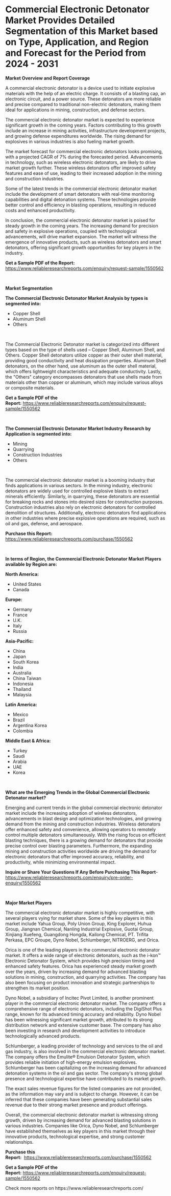 <p><h1>Commercial Electronic Detonator Market Provides Detailed Segmentation of this Market based on Type, Application, and Region and Forecast for the Period from 2024 - 2031</h1></p><p><strong>Market Overview and Report Coverage</strong></p>
<p><p>A commercial electronic detonator is a device used to initiate explosive materials with the help of an electric charge. It consists of a blasting cap, an electronic circuit, and a power source. These detonators are more reliable and precise compared to traditional non-electric detonators, making them ideal for applications in mining, construction, and defense sectors.</p><p>The commercial electronic detonator market is expected to experience significant growth in the coming years. Factors contributing to this growth include an increase in mining activities, infrastructure development projects, and growing defense expenditures worldwide. The rising demand for explosives in various industries is also fueling market growth.</p><p>The market forecast for commercial electronic detonators looks promising, with a projected CAGR of 7% during the forecasted period. Advancements in technology, such as wireless electronic detonators, are likely to drive market growth further. These wireless detonators offer improved safety features and ease of use, leading to their increased adoption in the mining and construction industries.</p><p>Some of the latest trends in the commercial electronic detonator market include the development of smart detonators with real-time monitoring capabilities and digital detonation systems. These technologies provide better control and efficiency in blasting operations, resulting in reduced costs and enhanced productivity.</p><p>In conclusion, the commercial electronic detonator market is poised for steady growth in the coming years. The increasing demand for precision and safety in explosive operations, coupled with technological advancements, will drive market expansion. The market will witness the emergence of innovative products, such as wireless detonators and smart detonators, offering significant growth opportunities for key players in the industry.</p></p>
<p><strong>Get a Sample PDF of the Report:</strong> <a href="https://www.reliableresearchreports.com/enquiry/request-sample/1550562">https://www.reliableresearchreports.com/enquiry/request-sample/1550562</a></p>
<p>&nbsp;</p>
<p><strong>Market Segmentation</strong></p>
<p><strong>The Commercial Electronic Detonator Market Analysis by types is segmented into:</strong></p>
<p><ul><li>Copper Shell</li><li>Aluminum Shell</li><li>Others</li></ul></p>
<p>&nbsp;</p>
<p><p>The Commercial Electronic Detonator market is categorized into different types based on the type of shells used – Copper Shell, Aluminum Shell, and Others. Copper Shell detonators utilize copper as their outer shell material, providing good conductivity and heat dissipation properties. Aluminum Shell detonators, on the other hand, use aluminum as the outer shell material, which offers lightweight characteristics and adequate conductivity. Lastly, the "Others" category encompasses detonators that use shells made from materials other than copper or aluminum, which may include various alloys or composite materials.</p></p>
<p><strong>Get a Sample PDF of the Report:</strong>&nbsp;<a href="https://www.reliableresearchreports.com/enquiry/request-sample/1550562">https://www.reliableresearchreports.com/enquiry/request-sample/1550562</a></p>
<p>&nbsp;</p>
<p><strong>The Commercial Electronic Detonator Market Industry Research by Application is segmented into:</strong></p>
<p><ul><li>Mining</li><li>Quarrying</li><li>Construction Industries</li><li>Others</li></ul></p>
<p>&nbsp;</p>
<p><p>The commercial electronic detonator market is a booming industry that finds applications in various sectors. In the mining industry, electronic detonators are widely used for controlled explosive blasts to extract minerals efficiently. Similarly, in quarrying, these detonators are essential for breaking rocks and stones into desired sizes for construction purposes. Construction industries also rely on electronic detonators for controlled demolition of structures. Additionally, electronic detonators find applications in other industries where precise explosive operations are required, such as oil and gas, defense, and aerospace.</p></p>
<p><strong>Purchase this Report:</strong>&nbsp; <a href="https://www.reliableresearchreports.com/purchase/1550562">https://www.reliableresearchreports.com/purchase/1550562</a></p>
<p>&nbsp;</p>
<p><strong>In terms of Region, the Commercial Electronic Detonator Market Players available by Region are:</strong></p>
<p>
    <p> <strong> North America: </strong>
        <ul>
            <li>United States</li>
            <li>Canada</li>
        </ul>
        </p> 
    <p> <strong> Europe: </strong>
        <ul>
            <li>Germany</li>
            <li>France</li>
            <li>U.K.</li>
            <li>Italy</li>
            <li>Russia</li>
        </ul>
        </p> 
    <p> <strong> Asia-Pacific: </strong>
        <ul>
            <li>China</li>
            <li>Japan</li>
            <li>South Korea</li>
            <li>India</li>
            <li>Australia</li>
            <li>China Taiwan</li>
            <li>Indonesia</li>
            <li>Thailand</li>
            <li>Malaysia</li>
        </ul>
        </p> 
    <p> <strong> Latin America: </strong>
        <ul>
            <li>Mexico</li>
            <li>Brazil</li>
            <li>Argentina Korea</li>
            <li>Colombia</li>
        </ul>
        </p> 
    <p> <strong> Middle East & Africa: </strong>
        <ul>
            <li>Turkey</li>
            <li>Saudi</li>
            <li>Arabia</li>
            <li>UAE</li>
            <li>Korea</li>
        </ul>
    </p>
    </p>
<p>&nbsp;</p>
<p><strong>What are the Emerging Trends in the Global Commercial Electronic Detonator market?</strong></p>
<p><p>Emerging and current trends in the global commercial electronic detonator market include the increasing adoption of wireless detonators, advancements in blast design and optimization technologies, and growing demand from the mining and construction industries. Wireless detonators offer enhanced safety and convenience, allowing operators to remotely control multiple detonators simultaneously. With the rising focus on efficient blasting techniques, there is a growing demand for detonators that provide precise control over blasting parameters. Furthermore, the expanding mining and construction activities worldwide are driving the demand for electronic detonators that offer improved accuracy, reliability, and productivity, while minimizing environmental impact.</p></p>
<p><strong>Inquire or Share Your Questions If Any Before Purchasing This Report</strong>- <a href="https://www.reliableresearchreports.com/enquiry/pre-order-enquiry/1550562">https://www.reliableresearchreports.com/enquiry/pre-order-enquiry/1550562</a></p>
<p>&nbsp;</p>
<p><strong>Major Market Players</strong></p>
<p><p>The commercial electronic detonator market is highly competitive, with several players vying for market share. Some of the key players in this market include Yahua Group, Poly Union Group, King Explorer, Huhua Group, Jiangnan Chemical, Nanling Industrial Explosive, Guotai Group, Xinjiang Xuefeng, Guangdong Hongda, Kailong Chemical, PT. Trifita Perkasa, EPC Groupe, Dyno Nobel, Schlumberger, NITROERG, and Orica.</p><p>Orica is one of the leading players in the commercial electronic detonator market. It offers a wide range of electronic detonators, such as the i-kon™ Electronic Detonator System, which provides high precision timing and enhanced safety features. Orica has experienced steady market growth over the years, driven by increasing demand for advanced blasting solutions in mining, construction, and quarrying activities. The company has also been focusing on product innovation and strategic partnerships to strengthen its market position.</p><p>Dyno Nobel, a subsidiary of Incitec Pivot Limited, is another prominent player in the commercial electronic detonator market. The company offers a comprehensive range of electronic detonators, including the DigiShot Plus range, known for its advanced timing accuracy and reliability. Dyno Nobel has been witnessing significant market growth, attributed to its strong distribution network and extensive customer base. The company has also been investing in research and development activities to introduce technologically advanced products.</p><p>Schlumberger, a leading provider of technology and services to the oil and gas industry, is also involved in the commercial electronic detonator market. The company offers the Emulite® Emulsion Detonator System, which provides reliable initiation of high-energy emulsion explosives. Schlumberger has been capitalizing on the increasing demand for advanced detonation systems in the oil and gas sector. The company's strong global presence and technological expertise have contributed to its market growth.</p><p>The exact sales revenue figures for the listed companies are not provided, as the information may vary and is subject to change. However, it can be inferred that these companies have been generating substantial sales revenue due to their strong market presence and product offerings.</p><p>Overall, the commercial electronic detonator market is witnessing strong growth, driven by increasing demand for advanced blasting solutions in various industries. Companies like Orica, Dyno Nobel, and Schlumberger have established themselves as key players in this market through their innovative products, technological expertise, and strong customer relationships.</p></p>
<p><strong>Purchase this Report:</strong>&nbsp;&nbsp;<a href="https://www.reliableresearchreports.com/purchase/1550562">https://www.reliableresearchreports.com/purchase/1550562</a></p>
<p></p>
<p><strong>Get a Sample PDF of the Report:</strong>&nbsp;<a href="https://www.reliableresearchreports.com/enquiry/request-sample/1550562">https://www.reliableresearchreports.com/enquiry/request-sample/1550562</a></p>
<p>Check more reports on https://www.reliableresearchreports.com/</p>